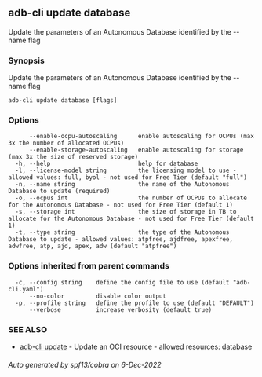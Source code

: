 ## adb-cli update database

Update the parameters of an Autonomous Database identified by the --name flag

### Synopsis

Update the parameters of an Autonomous Database identified by the --name flag

```
adb-cli update database [flags]
```

### Options

```
      --enable-ocpu-autoscaling      enable autoscaling for OCPUs (max 3x the number of allocated OCPUs)
      --enable-storage-autoscaling   enable autoscaling for storage (max 3x the size of reserved storage)
  -h, --help                         help for database
  -l, --license-model string         the licensing model to use - allowed values: full, byol - not used for Free Tier (default "full")
  -n, --name string                  the name of the Autonomous Database to update (required)
  -o, --ocpus int                    the number of OCPUs to allocate for the Autonomous Database - not used for Free Tier (default 1)
  -s, --storage int                  the size of storage in TB to allocate for the Autonomous Database - not used for Free Tier (default 1)
  -t, --type string                  the type of the Autonomous Database to update - allowed values: atpfree, ajdfree, apexfree, adwfree, atp, ajd, apex, adw (default "atpfree")
```

### Options inherited from parent commands

```
  -c, --config string    define the config file to use (default "adb-cli.yaml")
      --no-color         disable color output
  -p, --profile string   define the profile to use (default "DEFAULT")
      --verbose          increase verbosity (default true)
```

### SEE ALSO

* [adb-cli update](adb-cli_update.md)	 - Update an OCI resource - allowed resources: database

###### Auto generated by spf13/cobra on 6-Dec-2022
